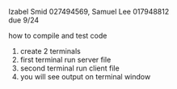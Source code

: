 Izabel Smid 027494569, Samuel Lee 017948812 <br />
due 9/24

how to compile and test code
1. create 2 terminals
2. first terminal run server file
3. second terminal run client file
4. you will see output on terminal window
